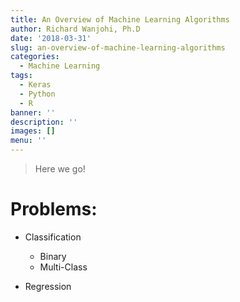 ```yaml
---
title: An Overview of Machine Learning Algorithms
author: Richard Wanjohi, Ph.D
date: '2018-03-31'
slug: an-overview-of-machine-learning-algorithms
categories:
  - Machine Learning
tags:
  - Keras
  - Python
  - R
banner: ''
description: ''
images: []
menu: ''
---
```

> Here we go!

# Problems:
* Classification
   + Binary
   + Multi-Class

* Regression 

<!--more-->
